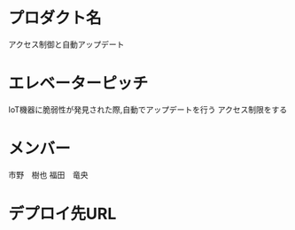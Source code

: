# プロダクト名


アクセス制御と自動アップデート
# エレベーターピッチ

IoT機器に脆弱性が発見された際,自動でアップデートを行う
アクセス制限をする

# メンバー

市野　樹也
福田　竜央

# デプロイ先URL
